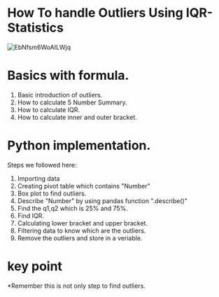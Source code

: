 # How To handle Outliers Using IQR-Statistics
![EbNfsm6WoAILWjq](https://user-images.githubusercontent.com/84494071/130360876-6d4cd833-5f69-4d89-8762-2a0f073f1e6e.png)

# Basics with formula.
1. Basic introduction of outliers.
2. How to calculate 5 Number Summary.
3. How to calculate IQR.
4. How to calculate inner and outer bracket.

# Python implementation.
Steps we followed here:
1. Importing data
2. Creating pivot table which contains "Number"
3. Box plot to find outliers.
4. Describe "Number" by using pandas function ".describe()"
5. Find the q1,q2 which is 25% and 75%.
6. Find IQR.
7. Calculating lower bracket and upper bracket.
8. Filtering data to know which are the outliers.
9. Remove the outliers and store in a veriable.

# key point
*Remember this is not only step to find outliers.
